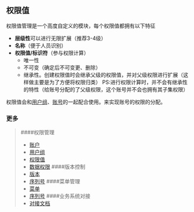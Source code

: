 权限值
---
权限值管理是一个高度自定义的模块，每个权限值都拥有以下特征
*   **层级性**可以进行无限扩展（推荐3-4级）
*   **名称**（便于人员识别）
*   **权限值/标识符**（参与权限计算）
    *   唯一性
    *   不可变（确定后不可变更、删除）
    *   继承性。创建权限值时会继承父级的权限值，并对父级权限进行扩展（这样做主要是为了方便将权限归类）
    PS:进行权限计算时，并不会有继承性的特性（给账号分配的了父级权限，这个账号并不会也拥有其子集权限）
   
权限值会和[用户组](AuthGroup.md)、[账号](AuthUser.md)的一起配合使用。来实现账号的权限的分配。

### 更多
>   ####权限管理
>   *   [账户](AuthUser.md)
>   *   [用户组](AuthGroup.md)
>   *   [权限值](AuthRule.md)
>   *   [数据权限](Department.md)
>   ####版本控制
>   *   [版本](Version.md)
>   *   [序列号](License.md)
>   ####菜单管理
>   *   [菜单](Menu.md)
>   *   [序列号](License.md)
>   ####业务系统对接
>   *   [对接文档](deploy/Deploy.md)